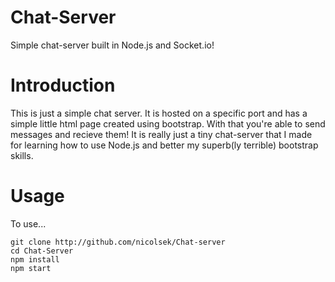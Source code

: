 # Chat-Server
Simple chat-server built in Node.js and Socket.io!

# Introduction
This is just a simple chat server. It is hosted on a specific port and has a simple little html page created using bootstrap. With that you're able to send messages and recieve them! It is really just a tiny chat-server that I made for learning how to use Node.js and better my superb(ly terrible) bootstrap skills.

# Usage
To use...
```
git clone http://github.com/nicolsek/Chat-server
cd Chat-Server
npm install
npm start
```
